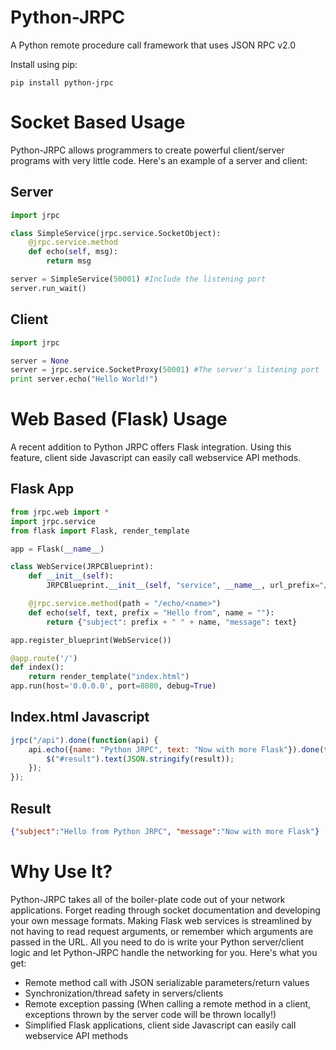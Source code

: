 Python-JRPC
===========

A Python remote procedure call framework that uses JSON RPC v2.0

Install using pip:

```
pip install python-jrpc
```

# Socket Based Usage

Python-JRPC allows programmers to create powerful client/server programs with very little code.
Here's an example of a server and client:

## Server

```python
import jrpc

class SimpleService(jrpc.service.SocketObject):
    @jrpc.service.method
    def echo(self, msg):
        return msg

server = SimpleService(50001) #Include the listening port
server.run_wait()
```

## Client

```python
import jrpc

server = None
server = jrpc.service.SocketProxy(50001) #The server's listening port
print server.echo("Hello World!")
```

# Web Based (Flask) Usage

A recent addition to Python JRPC offers Flask integration.
Using this feature, client side Javascript can easily call webservice API methods.

## Flask App
```python
from jrpc.web import *
import jrpc.service
from flask import Flask, render_template

app = Flask(__name__)

class WebService(JRPCBlueprint):
    def __init__(self):
        JRPCBlueprint.__init__(self, "service", __name__, url_prefix="/api")

    @jrpc.service.method(path = "/echo/<name>")
    def echo(self, text, prefix = "Hello from", name = ""):
        return {"subject": prefix + " " + name, "message": text}

app.register_blueprint(WebService())

@app.route('/')
def index():
    return render_template("index.html")
app.run(host='0.0.0.0', port=8080, debug=True)
```

## Index.html Javascript

```javascript
jrpc("/api").done(function(api) {
    api.echo({name: "Python JRPC", text: "Now with more Flask"}).done(function(result) {
        $("#result").text(JSON.stringify(result));
    });
});
```

## Result
```json
{"subject":"Hello from Python JRPC", "message":"Now with more Flask"}
```

# Why Use It?

Python-JRPC takes all of the boiler-plate code out of your network applications.
Forget reading through socket documentation and developing your own message formats.
Making Flask web services is streamlined by not having to read request arguments, or remember which arguments are passed in the URL.
All you need to do is write your Python server/client logic and let Python-JRPC handle the networking for you.
Here's what you get:

- Remote method call with JSON serializable parameters/return values
- Synchronization/thread safety in servers/clients
- Remote exception passing (When calling a remote method in a client, exceptions thrown by the server code will be thrown locally!)
- Simplified Flask applications, client side Javascript can easily call webservice API methods
